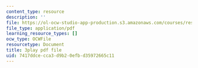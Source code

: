 ```yaml
---
content_type: resource
description: ''
file: https://ol-ocw-studio-app-production.s3.amazonaws.com/courses/res-18-005-highlights-of-calculus-spring-2010/7417ddcecca3d9b20efbd35972665c11_kAv5pahIevE.pdf
file_type: application/pdf
learning_resource_types: []
ocw_type: OCWFile
resourcetype: Document
title: 3play pdf file
uid: 7417ddce-cca3-d9b2-0efb-d35972665c11
---
```

